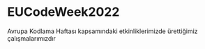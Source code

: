 # EUCodeWeek2022
Avrupa Kodlama Haftası kapsamındaki etkinliklerimizde ürettiğimiz çalışmalarımızdır
